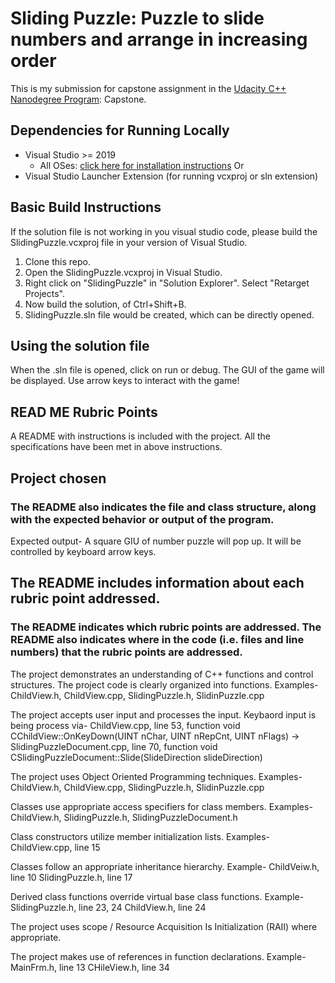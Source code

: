 # Sliding Puzzle: Puzzle to slide numbers and arrange in increasing order

This is my submission for capstone assignment in the [Udacity C++ Nanodegree Program](https://www.udacity.com/course/c-plus-plus-nanodegree--nd213): Capstone. 

## Dependencies for Running Locally
* Visual Studio >= 2019
	* All OSes: [click here for installation instructions](https://visualstudio.microsoft.com/downloads/)
Or
* Visual Studio Launcher Extension (for running vcxproj or sln extension)

## Basic Build Instructions
If the solution file is not working in you visual studio code, please build the SlidingPuzzle.vcxproj file in your version of Visual Studio.
1. Clone this repo.
2. Open the SlidingPuzzle.vcxproj in Visual Studio.
3. Right click on "SlidingPuzzle" in "Solution Explorer". Select "Retarget Projects".
4. Now build the solution, of Ctrl+Shift+B.
5. SlidingPuzzle.sln file would be created, which can be directly opened.

## Using the solution file
When the .sln file is opened, click on run or debug. The GUI of the game will be displayed. Use arrow keys to interact with the game!

## READ ME Rubric Points
A README with instructions is included with the project. All the specifications have been met in above instructions.

## Project chosen
### The README also indicates the file and class structure, along with the expected behavior or output of the program.

Expected output-
	A square GIU of number puzzle will pop up. It will be controlled by keyboard arrow keys. 

## The README includes information about each rubric point addressed.
### The README indicates which rubric points are addressed. The README also indicates where in the code (i.e. files and line numbers) that the rubric points are addressed.

The project demonstrates an understanding of C++ functions and control structures. The project code is clearly organized into functions.
Examples- ChildView.h, ChildView.cpp, SlidingPuzzle.h, SlidinPuzzle.cpp

The project accepts user input and processes the input.
Keybaord input is being process via-
	ChildView.cpp, line 53, function void CChildView::OnKeyDown(UINT nChar, UINT nRepCnt, UINT nFlags)
	-> SlidingPuzzleDocument.cpp, line 70, function void CSlidingPuzzleDocument::Slide(SlideDirection slideDirection)

The project uses Object Oriented Programming techniques.
Examples- ChildView.h, ChildView.cpp, SlidingPuzzle.h, SlidinPuzzle.cpp

Classes use appropriate access specifiers for class members.
Examples- ChildView.h, SlidingPuzzle.h, SlidingPuzzleDocument.h

Class constructors utilize member initialization lists.
Examples- ChildView.cpp, line 15

Classes follow an appropriate inheritance hierarchy.
Example- ChildVeiw.h, line 10
		 SlidingPuzzle.h, line 17

Derived class functions override virtual base class functions.
Example- SlidingPuzzle.h, line 23, 24
		 ChildView.h, line 24

The project uses scope / Resource Acquisition Is Initialization (RAII) where appropriate.

The project makes use of references in function declarations.
Example- MainFrm.h, line 13
		 CHileView.h, line 34
